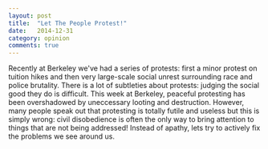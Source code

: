 ```yaml
---
layout: post
title:  "Let The People Protest!"
date:   2014-12-31
category: opinion
comments: true
---
```


Recently at Berkeley we've had a series of protests: first a minor protest on tuition hikes and then very large-scale social unrest surrounding race and police brutality. There is a lot of subtleties about protests: judging the social good they do is difficult. This week at Berkeley, peaceful protesting has been overshadowed by uneccessary looting and destruction. However, many people speak out that protesting is totally futile and useless but this is simply wrong: civil disobedience is often the only way to bring attention to things that are not being addressed! Instead of apathy, lets try to actively fix the problems we see around us.

